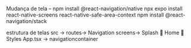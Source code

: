 Mudança de tela – 
npm install @react-navigation/native
npx expo install react-native-screens react-native-safe-area-context
npm install @react-navigation/stack

estrutura de telas
src -> 
	routes-> Navigation
	screens-> Splash
	Home
	Styles
App.tsx -> navigationcontainer
